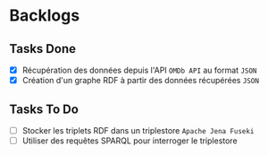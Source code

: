 # Backlogs

## Tasks Done

- [x] Récupération des données depuis l'API `OMDb API` au format `JSON`
- [x] Création d'un graphe RDF à partir des données récupérées `JSON`

## Tasks To Do

- [ ] Stocker les triplets RDF dans un triplestore `Apache Jena Fuseki`
- [ ] Utiliser des requêtes SPARQL pour interroger le triplestore

